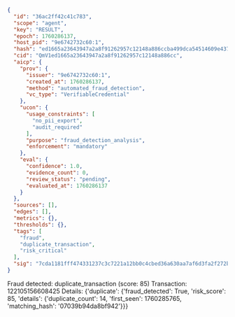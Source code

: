 ```json
{
  "id": "36ac2ff42c41c783",
  "scope": "agent",
  "key": "RESULT",
  "epoch": 1760286137,
  "host_pid": "9e6742732c60:1",
  "hash": "ed1665a23643947a2a8f91262957c12148a886ccba499dca54514609e4377f97",
  "cid": "QmV1ed1665a23643947a2a8f91262957c12148a886cc",
  "aicp": {
    "prov": {
      "issuer": "9e6742732c60:1",
      "created_at": 1760286137,
      "method": "automated_fraud_detection",
      "vc_type": "VerifiableCredential"
    },
    "ucon": {
      "usage_constraints": [
        "no_pii_export",
        "audit_required"
      ],
      "purpose": "fraud_detection_analysis",
      "enforcement": "mandatory"
    },
    "eval": {
      "confidence": 1.0,
      "evidence_count": 0,
      "review_status": "pending",
      "evaluated_at": 1760286137
    }
  },
  "sources": [],
  "edges": [],
  "metrics": {},
  "thresholds": {},
  "tags": [
    "fraud",
    "duplicate_transaction",
    "risk_critical"
  ],
  "sig": "7cda1181fff474331237c3c7221a12bb0c4cbed36a630aa7af6d3fa2f272ba5c"
}
```

Fraud detected: duplicate_transaction (score: 85)
Transaction: 122105156608425
Details: {'duplicate': {'fraud_detected': True, 'risk_score': 85, 'details': {'duplicate_count': 14, 'first_seen': 1760285765, 'matching_hash': '07039b94da8bf942'}}}